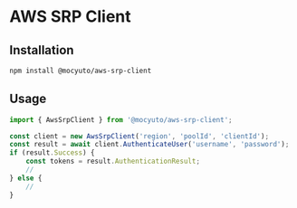 # AWS SRP Client

## Installation

```bash
npm install @mocyuto/aws-srp-client
```

## Usage

```js
import { AwsSrpClient } from '@mocyuto/aws-srp-client';

const client = new AwsSrpClient('region', 'poolId', 'clientId');
const result = await client.AuthenticateUser('username', 'password');
if (result.Success) {
    const tokens = result.AuthenticationResult;
    //
} else {
    //
}
```
